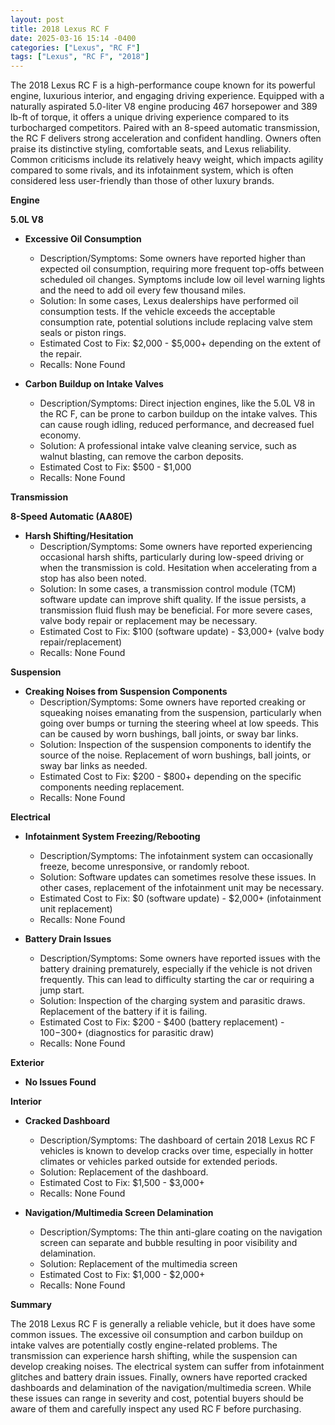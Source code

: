 ```yaml
---
layout: post
title: 2018 Lexus RC F
date: 2025-03-16 15:14 -0400
categories: ["Lexus", "RC F"]
tags: ["Lexus", "RC F", "2018"]
---
```

The 2018 Lexus RC F is a high-performance coupe known for its powerful engine, luxurious interior, and engaging driving experience. Equipped with a naturally aspirated 5.0-liter V8 engine producing 467 horsepower and 389 lb-ft of torque, it offers a unique driving experience compared to its turbocharged competitors. Paired with an 8-speed automatic transmission, the RC F delivers strong acceleration and confident handling. Owners often praise its distinctive styling, comfortable seats, and Lexus reliability. Common criticisms include its relatively heavy weight, which impacts agility compared to some rivals, and its infotainment system, which is often considered less user-friendly than those of other luxury brands.

**Engine**

**5.0L V8**

* **Excessive Oil Consumption**
    * Description/Symptoms: Some owners have reported higher than expected oil consumption, requiring more frequent top-offs between scheduled oil changes. Symptoms include low oil level warning lights and the need to add oil every few thousand miles.
    * Solution: In some cases, Lexus dealerships have performed oil consumption tests. If the vehicle exceeds the acceptable consumption rate, potential solutions include replacing valve stem seals or piston rings.
    * Estimated Cost to Fix: $2,000 - $5,000+ depending on the extent of the repair.
    * Recalls: None Found

* **Carbon Buildup on Intake Valves**
    * Description/Symptoms: Direct injection engines, like the 5.0L V8 in the RC F, can be prone to carbon buildup on the intake valves. This can cause rough idling, reduced performance, and decreased fuel economy.
    * Solution: A professional intake valve cleaning service, such as walnut blasting, can remove the carbon deposits.
    * Estimated Cost to Fix: $500 - $1,000
    * Recalls: None Found

**Transmission**

**8-Speed Automatic (AA80E)**

* **Harsh Shifting/Hesitation**
    * Description/Symptoms: Some owners have reported experiencing occasional harsh shifts, particularly during low-speed driving or when the transmission is cold. Hesitation when accelerating from a stop has also been noted.
    * Solution: In some cases, a transmission control module (TCM) software update can improve shift quality. If the issue persists, a transmission fluid flush may be beneficial. For more severe cases, valve body repair or replacement may be necessary.
    * Estimated Cost to Fix: $100 (software update) - $3,000+ (valve body repair/replacement)
    * Recalls: None Found

**Suspension**

* **Creaking Noises from Suspension Components**
    * Description/Symptoms: Some owners have reported creaking or squeaking noises emanating from the suspension, particularly when going over bumps or turning the steering wheel at low speeds. This can be caused by worn bushings, ball joints, or sway bar links.
    * Solution: Inspection of the suspension components to identify the source of the noise. Replacement of worn bushings, ball joints, or sway bar links as needed.
    * Estimated Cost to Fix: $200 - $800+ depending on the specific components needing replacement.
    * Recalls: None Found

**Electrical**

* **Infotainment System Freezing/Rebooting**
    * Description/Symptoms: The infotainment system can occasionally freeze, become unresponsive, or randomly reboot.
    * Solution: Software updates can sometimes resolve these issues. In other cases, replacement of the infotainment unit may be necessary.
    * Estimated Cost to Fix: $0 (software update) - $2,000+ (infotainment unit replacement)
    * Recalls: None Found

* **Battery Drain Issues**
    * Description/Symptoms: Some owners have reported issues with the battery draining prematurely, especially if the vehicle is not driven frequently. This can lead to difficulty starting the car or requiring a jump start.
    * Solution: Inspection of the charging system and parasitic draws. Replacement of the battery if it is failing.
    * Estimated Cost to Fix: $200 - $400 (battery replacement) - $100-$300+ (diagnostics for parasitic draw)
    * Recalls: None Found

**Exterior**

* **No Issues Found**

**Interior**

* **Cracked Dashboard**
    * Description/Symptoms: The dashboard of certain 2018 Lexus RC F vehicles is known to develop cracks over time, especially in hotter climates or vehicles parked outside for extended periods.
    * Solution: Replacement of the dashboard.
    * Estimated Cost to Fix: $1,500 - $3,000+
    * Recalls: None Found

* **Navigation/Multimedia Screen Delamination**
    * Description/Symptoms: The thin anti-glare coating on the navigation screen can separate and bubble resulting in poor visibility and delamination.
    * Solution: Replacement of the multimedia screen
    * Estimated Cost to Fix: $1,000 - $2,000+
    * Recalls: None Found

**Summary**

The 2018 Lexus RC F is generally a reliable vehicle, but it does have some common issues. The excessive oil consumption and carbon buildup on intake valves are potentially costly engine-related problems. The transmission can experience harsh shifting, while the suspension can develop creaking noises. The electrical system can suffer from infotainment glitches and battery drain issues. Finally, owners have reported cracked dashboards and delamination of the navigation/multimedia screen. While these issues can range in severity and cost, potential buyers should be aware of them and carefully inspect any used RC F before purchasing.

